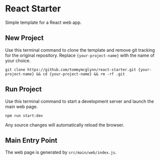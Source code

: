 # React Starter

Simple template for a React web app.


## New Project
Use this terminal command to clone the template and remove git tracking for the original repository. Replace `{your-project-name}` with the name of your choice.

    git clone https://github.com/tommymcglynn/react-starter.git {your-project-name} && cd {your-project-name} && rm -rf .git

## Run Project
Use this terminal command to start a development server and launch the main web page.

    npm run start:dev

Any source changes will automatically reload the browser.


## Main Entry Point

The web page is generated by `src/main/web/index.js`.
